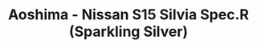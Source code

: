 ---
layout: product
title: "Aoshima - Nissan S15 Silvia Spec.R (Sparkling Silver)"
price: "TBA" 
desc: "N/A"
img_path: "/assets/img/AO08645.jpg"
brand: "N/A"
available: false
special_offer: false
new: false
soon: false
cat: "010000"
subcat: "013700"
subsubcat: "0N/A"
sifra: "AO08645"
popular: true
---